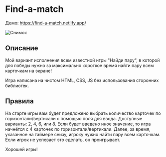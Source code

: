 # Find-a-match

Демо: https://find-a-match.netlify.app/

![Снимок](https://user-images.githubusercontent.com/79591409/175553261-859375f6-25c3-4457-946d-37beb87a43d3.JPG)

## Описание
Мой вариант исполнения всем известной игры "Найди пару", в которой для победы нужно за максимально короткое время найти пару всем карточкам на экране!

Игра написана на чистом HTML, CSS, JS без использования сторонних библиотек.

## Правила

На старте игры вам будет предложено выбрать количество карточек по горизонтали/вертикали с помощью поля для ввода. Доступные варианты: 2, 4, 6, или 8. Если будет введено иное значение, то игра начнётся с 4 карточек по горизонтали/вертикали.
Далее, за время, указанное на таймере снизу, игроку нужно найти пару всем карточкам. Если игрок не успевает это сделать, он проигрывает.

Хорошей игры!
